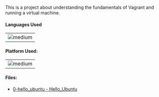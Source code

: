 This is a project about understanding the fundamentals of Vagrant and running a virtual machine.
 
 <h4>Languages Used</h4>
<table>
  <tr>
    <td><img alt="medium" src="https://img.shields.io/badge/Markdown-000000?style=for-the-badge&logo=markdown&logoColor=white"></td>
  </tr>
</table>
 
 <h4>Platform Used: </h4>
 
<table>
  <tr>
    <td><img alt="medium" src="https://img.shields.io/badge/Linux-FCC624?style=for-the-badge&logo=linux&logoColor=black"></td>
  </tr>
</table>


<h4>Files:</h4>

* [0-hello_ubuntu - Hello_Ubuntu](0-hello_ubuntu)
